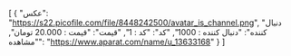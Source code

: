 [
  {
    "عکس": "https://s22.picofile.com/file/8448242500/avatar_is_channel.png",
    "دنبال کننده": "دنبال کننده : 1000",
    "کد": "کد : 1",
    "قیمت": "قیمت : 20.000 تومان",
    "مشاهده": "https://www.aparat.com/name/u_13633168"
  }
]
